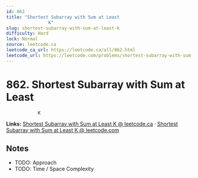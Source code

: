 ```yaml
--- 
id: 862
title: "Shortest Subarray with Sum at Least
                K"
slug: shortest-subarray-with-sum-at-least-k
difficulty: Hard
lock: Normal
source: leetcode.ca
leetcode_ca_url: https://leetcode.ca/all/862.html
leetcode_url: https://leetcode.com/problems/shortest-subarray-with-sum-at-least-k/
---
```


# 862. Shortest Subarray with Sum at Least
                K

**Links:** [Shortest Subarray with Sum at Least
                K @ leetcode.ca](https://leetcode.ca/all/862.html) · [Shortest Subarray with Sum at Least
                K @ leetcode.com](https://leetcode.com/problems/shortest-subarray-with-sum-at-least-k/)

## Notes
- TODO: Approach
- TODO: Time / Space Complexity
